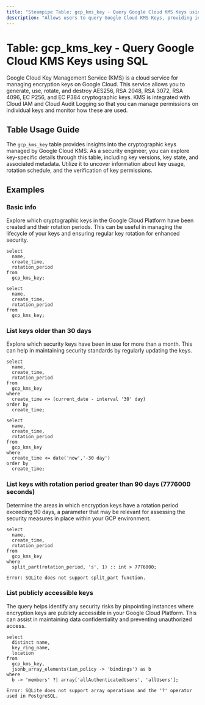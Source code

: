 ```yaml
---
title: "Steampipe Table: gcp_kms_key - Query Google Cloud KMS Keys using SQL"
description: "Allows users to query Google Cloud KMS Keys, providing insights into key management and encryption details."
---
```


# Table: gcp_kms_key - Query Google Cloud KMS Keys using SQL

Google Cloud Key Management Service (KMS) is a cloud service for managing encryption keys on Google Cloud. This service allows you to generate, use, rotate, and destroy AES256, RSA 2048, RSA 3072, RSA 4096, EC P256, and EC P384 cryptographic keys. KMS is integrated with Cloud IAM and Cloud Audit Logging so that you can manage permissions on individual keys and monitor how these are used.

## Table Usage Guide

The `gcp_kms_key` table provides insights into the cryptographic keys managed by Google Cloud KMS. As a security engineer, you can explore key-specific details through this table, including key versions, key state, and associated metadata. Utilize it to uncover information about key usage, rotation schedule, and the verification of key permissions.

## Examples

### Basic info
Explore which cryptographic keys in the Google Cloud Platform have been created and their rotation periods. This can be useful in managing the lifecycle of your keys and ensuring regular key rotation for enhanced security.

```sql+postgres
select
  name,
  create_time,
  rotation_period
from
  gcp_kms_key;
```

```sql+sqlite
select
  name,
  create_time,
  rotation_period
from
  gcp_kms_key;
```

### List keys older than 30 days
Explore which security keys have been in use for more than a month. This can help in maintaining security standards by regularly updating the keys.

```sql+postgres
select
  name,
  create_time,
  rotation_period
from
  gcp_kms_key
where
  create_time <= (current_date - interval '30' day)
order by
  create_time;
```

```sql+sqlite
select
  name,
  create_time,
  rotation_period
from
  gcp_kms_key
where
  create_time <= date('now','-30 day')
order by
  create_time;
```

### List keys with rotation period greater than 90 days (7776000 seconds)
Determine the areas in which encryption keys have a rotation period exceeding 90 days, a parameter that may be relevant for assessing the security measures in place within your GCP environment.

```sql+postgres
select
  name,
  create_time,
  rotation_period
from
  gcp_kms_key
where
  split_part(rotation_period, 's', 1) :: int > 7776000;
```

```sql+sqlite
Error: SQLite does not support split_part function.
```

### List publicly accessible keys
The query helps identify any security risks by pinpointing instances where encryption keys are publicly accessible in your Google Cloud Platform. This can assist in maintaining data confidentiality and preventing unauthorized access.

```sql+postgres
select
  distinct name,
  key_ring_name,
  location
from
  gcp_kms_key,
  jsonb_array_elements(iam_policy -> 'bindings') as b
where
  b -> 'members' ?| array['allAuthenticatedUsers', 'allUsers'];
```

```sql+sqlite
Error: SQLite does not support array operations and the '?' operator used in PostgreSQL.
```